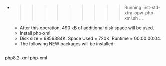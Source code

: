 * >>>>>>>>> Running inst-std-xtra-opw-php-xml.sh ...
  * After this operation, 490 kB of additional disk space will be used.
  * Install php-xml.
  * Disk size = 6856384K. Space Used = 720K. Runtime = 00:00:00:04.
  * The following NEW packages will be installed:
  ```bash
php8.2-xml php-xml
  ```
